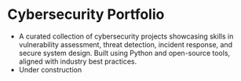 # Cybersecurity Portfolio
- A curated collection of cybersecurity projects showcasing skills in vulnerability assessment, threat detection, incident response, and secure system design. Built using Python and open-source tools, aligned with industry best practices.
- Under construction
